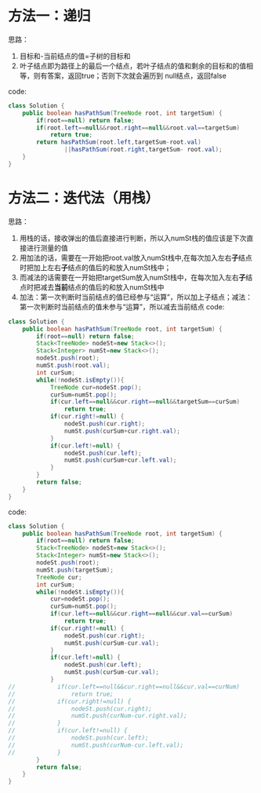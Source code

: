 # 方法一：递归
思路：
1. 目标和-当前结点的值=子树的目标和
2. 叶子结点即为路径上的最后一个结点，若叶子结点的值和剩余的目标和的值相等，则有答案，返回true；否则下次就会遍历到
null结点，返回false

code:
```java
class Solution {
    public boolean hasPathSum(TreeNode root, int targetSum) {
        if(root==null) return false;
        if(root.left==null&&root.right==null&&root.val==targetSum)
            return true;
        return hasPathSum(root.left,targetSum-root.val)
                ||hasPathSum(root.right,targetSum- root.val);
    }
}
```

# 方法二：迭代法（用栈）
思路：
1. 用栈的话，接收弹出的值后直接进行判断，所以入numSt栈的值应该是下次直接进行测量的值
2. 用加法的话，需要在一开始把root.val放入numSt栈中,在每次加入左右**子**结点时把加上左右**子**结点的值后的和放入numSt栈中； 
3. 而减法的话需要在一开始把targetSum放入numSt栈中，在每次加入左右**子**结点时把减去**当前**结点的值后的和放入numSt栈中
4. 加法：第一次判断时当前结点的值已经参与“运算”，所以加上子结点；减法：第一次判断时当前结点的值未参与“运算”，所以减去当前结点
code:
```java
class Solution {
    public boolean hasPathSum(TreeNode root, int targetSum) {
        if(root==null) return false;
        Stack<TreeNode> nodeSt=new Stack<>();
        Stack<Integer> numSt=new Stack<>();
        nodeSt.push(root);
        numSt.push(root.val);
        int curSum;
        while(!nodeSt.isEmpty()){
            TreeNode cur=nodeSt.pop();
            curSum=numSt.pop();
            if(cur.left==null&&cur.right==null&&targetSum==curSum)
                return true;
            if(cur.right!=null) {
                nodeSt.push(cur.right);
                numSt.push(curSum+cur.right.val);
            }
            if(cur.left!=null) {
                nodeSt.push(cur.left);
                numSt.push(curSum+cur.left.val);
            }
        }
        return false;
    }
}

```

code:
```java
class Solution {
    public boolean hasPathSum(TreeNode root, int targetSum) {
        if(root==null) return false;
        Stack<TreeNode> nodeSt=new Stack<>();
        Stack<Integer> numSt=new Stack<>();
        nodeSt.push(root);
        numSt.push(targetSum);
        TreeNode cur;
        int curSum;
        while(!nodeSt.isEmpty()){
            cur=nodeSt.pop();
            curSum=numSt.pop();
            if(cur.left==null&&cur.right==null&&cur.val==curSum)
                return true;
            if(cur.right!=null) {
                nodeSt.push(cur.right);
                numSt.push(curSum-cur.val);
            }
            if(cur.left!=null) {
                nodeSt.push(cur.left);
                numSt.push(curSum-cur.val);
            }
//            if(cur.left==null&&cur.right==null&&cur.val==curNum)
//                return true;
//            if(cur.right!=null) {
//                nodeSt.push(cur.right);
//                numSt.push(curNum-cur.right.val);
//            }
//            if(cur.left!=null) {
//                nodeSt.push(cur.left);
//                numSt.push(curNum-cur.left.val);
//            }
        }
        return false;
    }
}
```